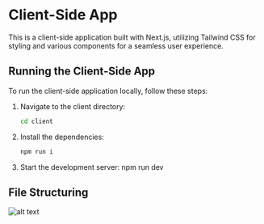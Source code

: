 # Client-Side App

This is a client-side application built with Next.js, utilizing Tailwind CSS for styling and various components for a seamless user experience.

## Running the Client-Side App

To run the client-side application locally, follow these steps:

1. Navigate to the client directory:
   ```bash
   cd client

2. Install the dependencies:
    ```bash
    npm run i

3. Start the development server:
    npm run dev

## File Structuring

![alt text](image.png)